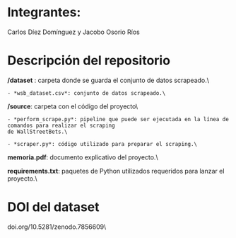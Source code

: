# Integrantes:

Carlos Díez Domínguez y Jacobo Osorio Ríos

# Descripción del repositorio

**/dataset** : carpeta donde se guarda el conjunto de datos scrapeado.\

    - *wsb_dataset.csv*: conjunto de datos scrapeado.\

**/source**: carpeta con el código del proyecto\

    - *perform_scrape.py*: pipeline que puede ser ejecutada en la línea de comandos para realizar el scraping
    de WallStreetBets.\

    - *scraper.py*: código utilizado para preparar el scraping.\

**memoria.pdf**: documento explicativo del proyecto.\

**requirements.txt**: paquetes de Python utilizados requeridos para lanzar el proyecto.\

# DOI del dataset
doi.org/10.5281/zenodo.7856609\
